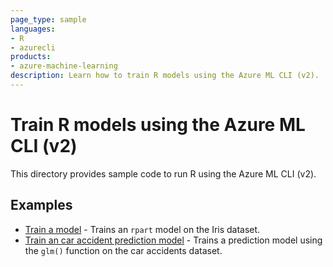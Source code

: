 ```yaml
---
page_type: sample
languages:
- R
- azurecli
products:
- azure-machine-learning
description: Learn how to train R models using the Azure ML CLI (v2).
---
```


# Train R models using the Azure ML CLI (v2)

This directory provides sample code to run R using the Azure ML CLI (v2).

## Examples

* [Train a model](iris) - Trains an `rpart` model on the Iris dataset.
* [Train an car accident prediction model](accidents) - Trains a prediction model using the `glm()` function on the car accidents dataset.
